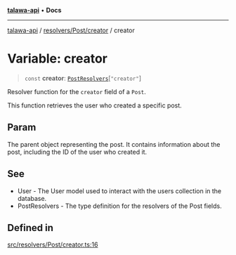[**talawa-api**](../../../../README.md) • **Docs**

***

[talawa-api](../../../../modules.md) / [resolvers/Post/creator](../README.md) / creator

# Variable: creator

> `const` **creator**: [`PostResolvers`](../../../../types/generatedGraphQLTypes/type-aliases/PostResolvers.md)\[`"creator"`\]

Resolver function for the `creator` field of a `Post`.

This function retrieves the user who created a specific post.

## Param

The parent object representing the post. It contains information about the post, including the ID of the user who created it.

## See

 - User - The User model used to interact with the users collection in the database.
 - PostResolvers - The type definition for the resolvers of the Post fields.

## Defined in

[src/resolvers/Post/creator.ts:16](https://github.com/PalisadoesFoundation/talawa-api/blob/3bacbf38707ebd3e3e5f1bc5b4cc7aa3b2adc169/src/resolvers/Post/creator.ts#L16)
